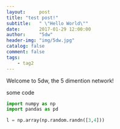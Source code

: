 ```yaml
---
layout:     post
title: "test post!"
subtitle:   " \"Hello World\""
date:       2017-01-29 12:00:00
author:     "5dw"
header-img: "img/5dw.jpg"
catalog: false
comment: false
tags:
    - tag2
---
```


Welcome to 5dw, the 5 dimention network!

some code
``` python
import numpy as np
import pandas as pd

l = np.array(np.random.randn([3,4]))

```
